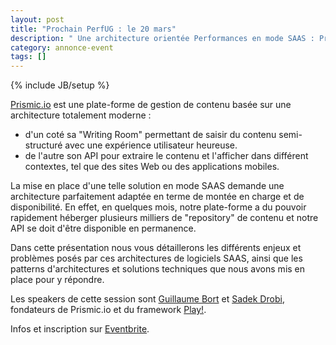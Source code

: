 ```yaml
---
layout: post
title: "Prochain PerfUG : le 20 mars"
description: " Une architecture orientée Performances en mode SAAS : Prismic.io "
category: annonce-event
tags: []
---
```

{% include JB/setup %}

[Prismic.io](https://prismic.io/) est une plate-forme de gestion de contenu basée sur une architecture totalement moderne :
<!-- more -->

* d'un coté sa "Writing Room" permettant de saisir du contenu semi-structuré avec une expérience utilisateur heureuse.
* de l'autre son API pour extraire le contenu et l'afficher dans différent contextes, tel que des sites Web ou des applications mobiles.

La mise en place d'une telle solution en mode SAAS demande une architecture parfaitement adaptée en terme de montée en charge et de disponibilité. En effet, en quelques mois, notre plate-forme a du pouvoir rapidement héberger plusieurs milliers de "repository" de contenu et notre API se doit d'être disponible en permanence.

Dans cette présentation nous vous détaillerons les différents enjeux et problèmes posés par ces architectures de logiciels SAAS, ainsi que les patterns d'architectures et solutions techniques que nous avons mis en place pour y répondre.

Les speakers de cette session sont [Guillaume Bort](https://twitter.com/guillaumebort) et [Sadek Drobi](https://twitter.com/Sadache), fondateurs de Prismic.io et du framework [Play!](http://www.playframework.com/).

Infos et inscription sur [Eventbrite](http://www.eventbrite.com/e/billets-perfug-une-architecture-orientee-performances-en-mode-saas-prismicio-10832756065?aff=sitePerfug).
